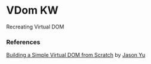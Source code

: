 # VDom KW

Recreating Virtual DOM

### References

[Building a Simple Virtual DOM from Scratch](https://www.youtube.com/watch?v=85gJMUEcnkc&list=PLw5h0DiJ-9PDR77izSFx8w0ClkG7ulBBz) by [Jason Yu](https://twitter.com/ycmjason)
